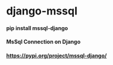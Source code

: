 # django-mssql
#### pip install mssql-django 
#### MsSql Connection on Django
#### https://pypi.org/project/mssql-django/